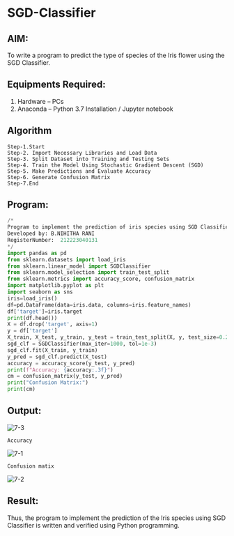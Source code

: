 # SGD-Classifier
## AIM:
To write a program to predict the type of species of the Iris flower using the SGD Classifier.

## Equipments Required:
1. Hardware – PCs
2. Anaconda – Python 3.7 Installation / Jupyter notebook

## Algorithm
```
Step-1.Start
Step-2. Import Necessary Libraries and Load Data
Step-3. Split Dataset into Training and Testing Sets
Step-4. Train the Model Using Stochastic Gradient Descent (SGD)
Step-5. Make Predictions and Evaluate Accuracy
Step-6. Generate Confusion Matrix
Step-7.End
```

## Program:
```py
/*
Program to implement the prediction of iris species using SGD Classifier.
Developed by: B.NIHITHA RANI
RegisterNumber:  212223040131
*/
import pandas as pd 
from sklearn.datasets import load_iris
from sklearn.linear_model import SGDClassifier
from sklearn.model_selection import train_test_split
from sklearn.metrics import accuracy_score, confusion_matrix
import matplotlib.pyplot as plt
import seaborn as sns
iris=load_iris()
df=pd.DataFrame(data=iris.data, columns=iris.feature_names)
df['target']=iris.target
print(df.head())
X = df.drop('target', axis=1)
y = df['target']
X_train, X_test, y_train, y_test = train_test_split(X, y, test_size=0.2, random_state=42)
sgd_clf = SGDClassifier(max_iter=1000, tol=1e-3)
sgd_clf.fit(X_train, y_train)
y_pred = sgd_clf.predict(X_test)
accuracy = accuracy_score(y_test, y_pred)
print(f"Accuracy: {accuracy:.3f}")
cm = confusion_matrix(y_test, y_pred)
print("Confusion Matrix:")
print(cm)
```

## Output:

![7-3](https://github.com/user-attachments/assets/61036d27-75a8-4314-b009-38d3655e40cd)
```
Accuracy
```
![7-1](https://github.com/user-attachments/assets/99ac6704-5c90-4205-a87e-483ddf50b8b1)

```
Confusion matix
```
![7-2](https://github.com/user-attachments/assets/b7e6805c-0480-4713-9013-79088f048fe2)



## Result:
Thus, the program to implement the prediction of the Iris species using SGD Classifier is written and verified using Python programming.
